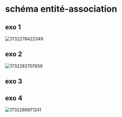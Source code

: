 # schéma entité-association

## exo 1

![1732278422349](image/cours1/1732278422349.png)

## exo 2

![1732282707659](image/cours1/1732282707659.png)

## exo 3

## exo 4

![1732289971241](image/cours1/1732289971241.png)

